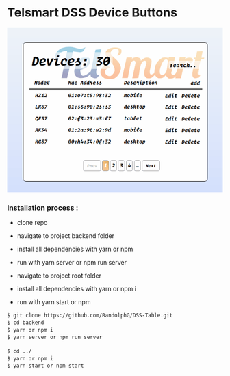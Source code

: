 # Telsmart DSS Device Buttons

![IMG_00](_telsmart_0.gif)

### Installation process :

- clone repo


- navigate to project backend folder
- install all dependencies with yarn or npm
- run with yarn server or npm run server


- navigate to project root folder
- install all dependencies with yarn or npm i
- run with yarn start or npm


```bash
$ git clone https://github.com/RandolphG/DSS-Table.git
$ cd backend
$ yarn or npm i
$ yarn server or npm run server

$ cd ../
$ yarn or npm i
$ yarn start or npm start
```
